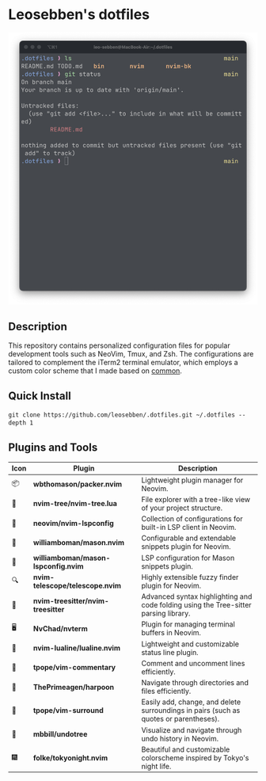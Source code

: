 # Leosebben's dotfiles

![terminal screenshot](terminal-screenshot.png)

## Description

This repository contains personalized configuration files for popular development tools such as NeoVim, Tmux, and Zsh. The configurations are tailored to complement the iTerm2 terminal emulator, which employs a custom color scheme that I made based on [common](https://github.com/jackharrisonsherlock/common).

## Quick Install

```
git clone https://github.com/leosebben/.dotfiles.git ~/.dotfiles --depth 1
```

## Plugins and Tools

| Icon | Plugin | Description |
| --- | --- | --- |
| 📦 | **wbthomason/packer.nvim** | Lightweight plugin manager for Neovim. |
| 🌳 | **nvim-tree/nvim-tree.lua** | File explorer with a tree-like view of your project structure. |
| 🐍 | **neovim/nvim-lspconfig** | Collection of configurations for built-in LSP client in Neovim. |
| 🔧 | **williamboman/mason.nvim** | Configurable and extendable snippets plugin for Neovim. |
| 🔨 | **williamboman/mason-lspconfig.nvim** | LSP configuration for Mason snippets plugin. |
| 🔍 | **nvim-telescope/telescope.nvim** | Highly extensible fuzzy finder plugin for Neovim. |
| 🎨 | **nvim-treesitter/nvim-treesitter** | Advanced syntax highlighting and code folding using the Tree-sitter parsing library. |
| 🖥️ | **NvChad/nvterm** | Plugin for managing terminal buffers in Neovim. |
| 🎉 | **nvim-lualine/lualine.nvim** | Lightweight and customizable status line plugin. |
| 💬 | **tpope/vim-commentary** | Comment and uncomment lines efficiently. |
| 🚀 | **ThePrimeagen/harpoon** | Navigate through directories and files efficiently. |
| 🎁 | **tpope/vim-surround** | Easily add, change, and delete surroundings in pairs (such as quotes or parentheses). |
| 🌲 | **mbbill/undotree** | Visualize and navigate through undo history in Neovim. |
| 🎆 | **folke/tokyonight.nvim** | Beautiful and customizable colorscheme inspired by Tokyo's night life. |
